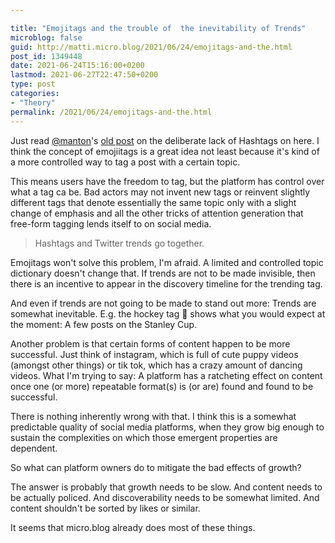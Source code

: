 ```yaml
---

title: "Emojitags and the trouble of  the inevitability of Trends"
microblog: false
guid: http://matti.micro.blog/2021/06/24/emojitags-and-the.html
post_id: 1349448
date: 2021-06-24T15:16:00+0200
lastmod: 2021-06-27T22:47:50+0200
type: post
categories:
- "Theory"
permalink: /2021/06/24/emojitags-and-the.html
---
```

Just read [@manton](https://micro.blog/manton)'s [old post](https://manton.micro.blog/2018/01/09/books-on-microblog.html) on the deliberate lack of Hashtags on here. I think the concept of emojiitags is a great idea not least because it's kind of a more controlled way to tag a post with a certain topic.

This means users have the freedom to tag, but the platform has control over what a tag ca be. Bad actors may not invent new tags or reinvent slightly different tags that denote essentially the same topic only with a slight change of emphasis and all the other tricks of attention generation that free-form tagging lends itself to on social media.

>Hashtags and Twitter trends go together.

Emojitags won't solve this problem, I'm afraid. A limited and controlled topic dictionary doesn't change that. If trends are not to be made invisible, then there is an incentive to appear in the discovery timeline for the trending tag.

And even if trends are not going to be made to stand out more: Trends are somewhat inevitable. E.g. the hockey tag :ice_hockey: shows what you would expect at the moment: A few posts on the Stanley Cup.

Another problem is that certain forms of content happen to be more successful. Just think of instagram, which is full of cute puppy videos (amongst other things) or tik tok, which has a crazy amount of dancing videos. What I'm trying to say: A platform has a ratcheting effect on content once one (or more) repeatable format(s) is (or are) found and found to be successful.

There is nothing inherently wrong with that. I think this is a somewhat predictable quality of social media platforms, when they grow big enough to sustain the complexities on which those emergent properties are dependent.

So what can platform owners do to mitigate the bad effects of growth?

The answer is probably that growth needs to be slow. And content needs to be actually policed. And discoverability needs to be somewhat limited. And content shouldn't be sorted by likes or similar.

It seems that micro.blog already does most of these things.
